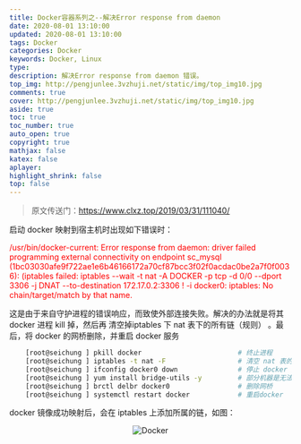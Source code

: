 ```yaml
---
title: Docker容器系列之--解决Error response from daemon
date: 2020-08-01 13:10:00
updated: 2020-08-01 13:10:00
tags: Docker
categories: Docker
keywords: Docker, Linux
type: 
description: 解决Error response from daemon 错误。
top_img: http://pengjunlee.3vzhuji.net/static/img/top_img10.jpg
comments: true
cover: http://pengjunlee.3vzhuji.net/static/img/top_img10.jpg
aside: true
toc: true
toc_number: true
auto_open: true
copyright: true
mathjax: false
katex: false
aplayer:
highlight_shrink: false
top: false
---
```

> 原文传送门：<https://www.clxz.top/2019/03/31/111040/>

启动 docker 映射到宿主机时出现如下错误时：

<font color=red>/usr/bin/docker-current: Error response from daemon: driver failed programming external connectivity on endpoint sc_mysql (1bc03030afe9f722ae1e6b46166172a70cf87bcc3f02f0acdac0be2a7f0f0036): (iptables failed: iptables --wait -t nat -A DOCKER -p tcp -d 0/0 --dport 3306 -j DNAT --to-destination 172.17.0.2:3306 ! -i docker0: iptables: No chain/target/match by that name.</font>

这是由于来自守护进程的错误响应，而致使外部连接失败。解决的办法就是将其 docker 进程 kill 掉，然后再 清空掉iptables 下 nat 表下的所有链（规则） 。最后，将 docker 的网桥删除，并重启 docker 服务
```Bash
	[root@seichung ] pkill docker                        # 终止进程
	[root@seichung ] iptables -t nat -F                  # 清空 nat 表的所有链
	[root@seichung ] ifconfig docker0 down               # 停止 docker 默认网桥
	[root@seichung ] yum install bridge-utils -y         # 部分机器是无法使用 brctl，所以需要提前安装
	[root@seichung ] brctl delbr docker0                 # 删除网桥  
	[root@seichung ] systemctl restart docker            # 重启docker
```
docker 镜像成功映射后，会在 iptables 上添加所属的链，如图：

<div align=center>

![Docker](http://pengjunlee.3vzhuji.net/static/docker/21.png "Docker示意图")
<div align=left>

 